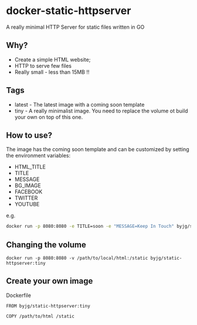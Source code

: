 # docker-static-httpserver

A really minimal HTTP Server for static files written in GO

## Why?

* Create a simple HTML website;
* HTTP to serve few files
* Really small - less than 15MB !!

## Tags

- latest - The latest image with a coming soon template
- tiny - A really minimalist image. You need to replace the volume ot build your own on top of this one.  

## How to use?

The image has the coming soon template and can be customized by setting the environment variables:
- HTML_TITLE
- TITLE
- MESSAGE
- BG_IMAGE
- FACEBOOK
- TWITTER
- YOUTUBE

e.g.

```bash
docker run -p 8080:8080 -e TITLE=soon -e "MESSAGE=Keep In Touch" byjg/static-httpserver
```

## Changing the volume

```
docker run -p 8080:8080 -v /path/to/local/html:/static byjg/static-httpserver:tiny
```


## Create your own image

Dockerfile

```
FROM byjg/static-httpserver:tiny

COPY /path/to/html /static
```
